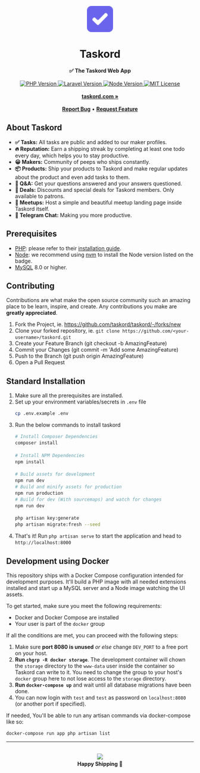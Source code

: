 <div align="center">
    <p><img src="public/images/logo.svg" height="70" alt="Taskord Logo"></p>
    <h1>Taskord</h1>
    <strong>✅ The Taskord Web App</strong>
</div>
<br>
<div align="center">
    <a href="https://www.php.net">
        <img src="https://img.shields.io/badge/PHP-v7.4-blue.svg?logo=php&style=flat-square" alt="PHP Version">
    </a>
    <a href="http://laravel.com">
        <img src="https://img.shields.io/badge/Laravel-v7.x-important.svg?logo=laravel&style=flat-square&longCache=true" alt="Laravel Version">
    </a>
    <a href="https://nodejs.org">
        <img src="https://img.shields.io/badge/Node-v14.x-brightgreen.svg?logo=node.js&style=flat-square&longCache=true" alt="Node Version">
    </a>
    <a href="LICENSE">
        <img src="https://img.shields.io/badge/license-MIT-green?style=flat-square&longCache=true" alt="MIT License">
    </a>
</div>
<div align="center">
    <br>
    <a href="https://taskord.com"><b>taskord.com »</b></a>
    <br><br>
    <a href="https://github.com/taskord/taskord/issues/new"><b>Report Bug</b></a>
    •
    <a href="https://github.com/taskord/taskord/issues/new"><b>Request Feature</b></a>
</div>

## About Taskord

- **✅ Tasks:** All tasks are public and added to our maker profiles.
- **🔥 Reputation:** Earn a shipping streak by completing at least one todo every day, which helps you to stay productive.
- **😀 Makers:** Community of peeps who ships constantly.
- **📦 Products:** Ship your products to Taskord and make regular updates about the product and even add tasks to them.
- **💬 Q&A:** Get your questions answered and your answers questioned.
- **🎁 Deals:** Discounts and special deals for Taskord members. Only available to patrons.
- **🍻 Meetups:** Host a simple and beautiful meetup landing page inside Taskord itself.
- **🚀 Telegram Chat:** Making you more productive.

## Prerequisites

- [PHP](https://www.php.net): please refer to their [installation guide](https://www.php.net/manual/en/install.php).
- [Node](https://nodejs.org): we recommend using [nvm](https://github.com/nvm-sh/nvm) to install the Node version listed on the badge.
- [MySQL](http://www.mysql.com) 8.0 or higher.

## Contributing

Contributions are what make the open source community such an amazing place to be learn, inspire, and create. Any contributions you make are **greatly appreciated**.

1. Fork the Project, ie. https://github.com/taskord/taskord/-/forks/new
2. Clone your forked repository, ie. `git clone https://github.com/<your-username>/taskord.git`
3. Create your Feature Branch (git checkout -b AmazingFeature)
4. Commit your Changes (git commit -m 'Add some AmazingFeature)
5. Push to the Branch (git push origin AmazingFeature)
6. Open a Pull Request

## Standard Installation

1. Make sure all the prerequisites are installed.
2. Set up your environment variables/secrets in `.env` file
    ```sh
    cp .env.example .env
    ```
3. Run the below commands to install taskord
    ```sh
    # Install Composer Dependencies
    composer install

    # Install NPM Dependencies
    npm install

    # Build assets for development
    npm run dev
    # Build and minify assets for production
    npm run production
    # Build for dev (With sourcemaps) and watch for changes
    npm run dev

    php artisan key:generate
    php artisan migrate:fresh --seed
    ```
4. That's it! Run `php artisan serve` to start the application and head to `http://localhost:8000`

## Development using Docker

This repository ships with a Docker Compose configuration intended for development purposes. It'll build a PHP image with all needed extensions installed and start up a MySQL server and a Node image watching the UI assets.

To get started, make sure you meet the following requirements:

- Docker and Docker Compose are installed
- Your user is part of the `docker` group

If all the conditions are met, you can proceed with the following steps:

1. Make sure **port 8080 is unused** *or else* change `DEV_PORT` to a free port on your host.
2. **Run `chgrp -R docker storage`**. The development container will chown the `storage` directory to the `www-data` user inside the container so Taskord can write to it. You need to change the group to your host's `docker` group here to not lose access to the `storage` directory.
3. **Run `docker-compose up`** and wait until all database migrations have been done.
4. You can now login with `test` and `test` as password on `localhost:8080` (or another port if specified).

If needed, You'll be able to run any artisan commands via docker-compose like so:

 ```sh
docker-compose run app php artisan list 
```

-----

<br>

<div align="center">
    <img width="250px" src="https://i.imgur.com/O1cFKGt.gif">
    <br>
    <strong>Happy Shipping</strong> 🚀
</div>
